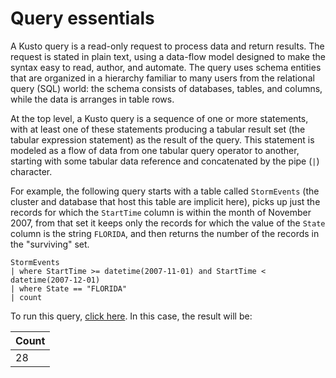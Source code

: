 # Query essentials

A Kusto query is a read-only request to process data and return results.
The request is stated in plain text, using a data-flow model designed to
make the syntax easy to read, author, and automate. The query uses schema
entities that are organized in a hierarchy familiar to many users from the
relational query (SQL) world: the schema consists of databases, tables,
and columns, while the data is arranges in table rows.

At the top level, a Kusto query is a sequence of one or more statements,
with at least one of these statements producing a tabular result set
(the tabular expression statement) as the result of the query. This
statement is modeled as a flow of data from one tabular query operator
to another, starting with some tabular data reference and concatenated by
the pipe (`|`) character.

For example, the following query starts with a table called
`StormEvents` (the cluster and database that host this table are implicit
here), picks up just the records for which the `StartTime` column is within
the month of November 2007, from that set it keeps only the records for which
the value of the `State` column is the string `FLORIDA`, and then returns
the number of the records in the "surviving" set.

```kusto
StormEvents 
| where StartTime >= datetime(2007-11-01) and StartTime < datetime(2007-12-01)
| where State == "FLORIDA"  
| count 
```

To run this query, [click here](https://help.kusto.windows.net:443/Samples?query=H4sIAAAAAAAEAAsuyS%2fKdS1LzSspVuDlqlEoz0gtSlUILkksKgnJzE1VsLNVSEksSS0BsjWMDAzMdQ0NdQ0MNRUS81KQVNlgqDICqUIxsCRVwdZWQcnNxz%2fI08VRSQFsXXJ%2baV4JAPfnzX2EAAAA).
In this case, the result will be:

|Count|
|-----|
|   28|



